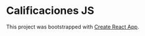 # Calificaciones JS



This project was bootstrapped with [Create React App](https://github.com/facebookincubator/create-react-app).
